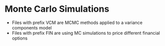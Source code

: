 # Monte Carlo Simulations
* Files with prefix VCM are MCMC methods applied to a variance components model
* Files with prefix FIN are using MC simulations to price different financial options
